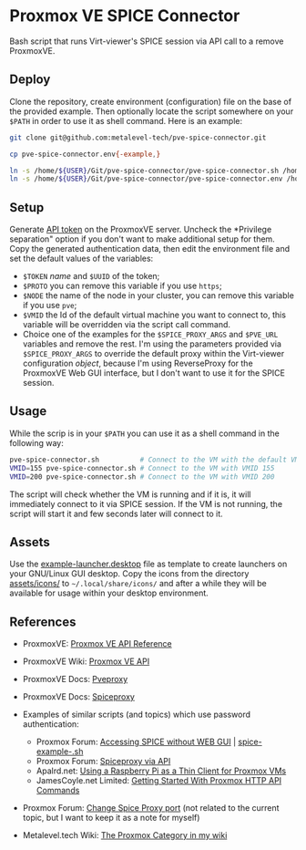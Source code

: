 # Proxmox VE SPICE Connector

Bash script that runs Virt-viewer's SPICE session via API call to a remove ProxmoxVE.

## Deploy

Clone the repository, create environment (configuration) file on the base of the provided example. Then optionally locate the script somewhere on your `$PATH` in order to use it as shell command. Here is an example:

```bash
git clone git@github.com:metalevel-tech/pve-spice-connector.git

cp pve-spice-connector.env{-example,}

ln -s /home/${USER}/Git/pve-spice-connector/pve-spice-connector.sh /home/${USER}/bin
ln -s /home/${USER}/Git/pve-spice-connector/pve-spice-connector.env /home/${USER}/bin        
```

## Setup

Generate [API token](https://pve.proxmox.com/pve-docs/chapter-pveum.html#pveum_tokens) on the ProxmoxVE server. Uncheck the *Privilege separation" option if you don't want to make additional setup for them. Copy the generated authentication data, then edit the environment file and set the default values of the variables:

* `$TOKEN` *name* and `$UUID` of the token;
* `$PROTO` you can remove this variable if you use `https`;
* `$NODE` the name of the node in your cluster, you can remove this variable if you use `pve`;
* `$VMID` the Id of the default virtual machine you want to connect to, this variable will be overridden via the script call command.
* Choice one of the examples for the `$SPICE_PROXY_ARGS` and `$PVE_URL` variables and remove the rest. I'm using the parameters provided via `$SPICE_PROXY_ARGS` to override the default proxy within the Virt-viewer configuration *object*, because I'm using ReverseProxy for the ProxmoxVE Web GUI interface, but I don't want to use it for the SPICE session.

## Usage

While the scrip is in your `$PATH` you can use it as a shell command in the following way:

```bash
pve-spice-connector.sh          # Connect to the VM with the default VMID
VMID=155 pve-spice-connector.sh # Connect to the VM with VMID 155
VMID=200 pve-spice-connector.sh # Connect to the VM with VMID 200
```

The script will check whether the VM is running and if it is, it will immediately connect to it via SPICE session. If the VM is not running, the script will start it and few seconds later will connect to it.

## Assets

Use the [example-launcher.desktop](./assets/pve-spice-connector.example-launcher.desktop) file as template to create launchers on your GNU/Linux GUI desktop. Copy the icons from the directory [assets/icons/](./assets/icons/) to `~/.local/share/icons/` and after a while they will be available for usage within your desktop environment.

## References

* ProxmoxVE: [Proxmox VE API Reference](https://pve.proxmox.com/pve-docs/api-viewer/#/nodes/{node}/qemu/{vmid}/spiceproxy)
* ProxmoxVE Wiki: [Proxmox VE API](https://pve.proxmox.com/wiki/Proxmox_VE_API)
* ProxmoxVE Docs: [Pveproxy](https://pve.proxmox.com/pve-docs/pveproxy.8.html)
* ProxmoxVE Docs: [Spiceproxy](https://pve.proxmox.com/pve-docs/spiceproxy.8.html)
* Examples of similar scripts (and topics) which use password authentication:
  * Proxmox Forum: [Accessing SPICE without WEB GUI](https://forum.proxmox.com/threads/accessing-spice-without-webgui.77543/) | [spice-example-.sh](https://git.proxmox.com/?p=pve-manager.git;a=blob_plain;f=spice-example-sh;hb=HEAD)
  * Proxmox Forum: [Spiceproxy via API](https://forum.proxmox.com/threads/spiceproxy-via-api.103395/)
  * Apalrd.net: [Using a Raspberry Pi as a Thin Client for Proxmox VMs](https://www.apalrd.net/posts/2022/raspi_spice/)
  * JamesCoyle.net Limited: [Getting Started With Proxmox HTTP API Commands](https://www.jamescoyle.net/how-to/2666-getting-started-with-proxmox-http-api-commands)

* Proxmox Forum: [Change Spice Proxy port](https://forum.proxmox.com/threads/change-spice-proxy-port.29950/) (not related to the current topic, but I want to keep it as a note for myself)
* Metalevel.tech Wiki: [The Proxmox Category in my wiki](https://wiki.metalevel.tech/wiki/Category:Proxmox)
